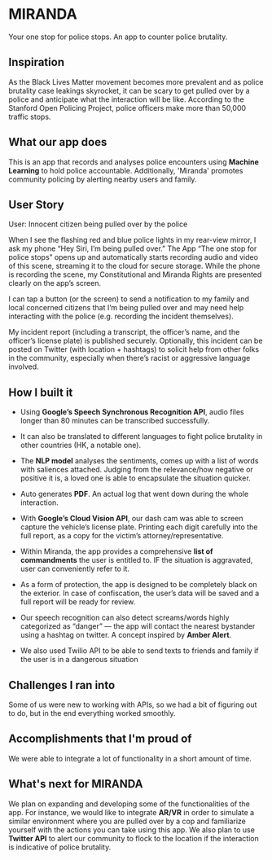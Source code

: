 # MIRANDA

Your one stop for police stops. An app to counter police brutality.

## Inspiration
As the Black Lives Matter movement becomes more prevalent and as police brutality case leakings skyrocket, it can be scary to get pulled over by a police and anticipate what the interaction will be like. According to the Stanford Open Policing Project, police officers make more than 50,000 traffic stops.

## What our app does
This is an app that records and analyses police encounters using **Machine Learning** to hold police accountable. Additionally, 'Miranda' promotes community policing by alerting nearby users and family.

## User Story
User: Innocent citizen being pulled over by the police

When I see the flashing red and blue police lights in my rear-view mirror, I ask my phone “Hey Siri, I’m being pulled over.” The App “The one stop for police stops” opens up and automatically starts recording audio and video of this scene, streaming it to the cloud for secure storage. While the phone is recording the scene, my Constitutional and Miranda Rights are presented clearly on the app’s screen.

I can tap a button (or the screen) to send a notification to my family and local concerned citizens that I’m being pulled over and may need help interacting with the police (e.g. recording the incident themselves).

My incident report (including a transcript, the officer’s name, and the officer’s license plate) is published securely. Optionally, this incident can be posted on Twitter (with location + hashtags) to solicit help from other folks in the community, especially when there’s racist or aggressive language involved.

## How I built it
- Using **Google’s Speech Synchronous Recognition API**, audio files longer than 80 minutes can be transcribed successfully. 

- It can also be translated to different languages to fight police brutality in other countries (HK, a notable one). 
- The **NLP model** analyses the sentiments, comes up with a list of words with saliences attached. Judging from the relevance/how negative or positive it is, a loved one is able to encapsulate the situation quicker.

- Auto generates **PDF**. An actual log that went down during the whole interaction.

- With **Google’s Cloud Vision API**, our dash cam was able to screen capture the vehicle’s license plate. Printing each digit carefully into the full report, as a copy for the victim’s attorney/representative.

- Within Miranda, the app provides a comprehensive **list of commandments** the user is entitled to. IF the situation is aggravated, user can conveniently refer to it.

- As a form of protection, the app is designed to be completely black on the exterior. In case of confiscation, the user’s data will be saved and a full report will be ready for review.

- Our speech recognition can also detect screams/words highly categorized as “danger” — the app will contact the nearest bystander using a hashtag on twitter. A concept inspired by **Amber Alert**.

- We also used Twilio API to be able to send texts to friends and family if the user is in a dangerous situation

## Challenges I ran into
Some of us were new to working with APIs, so we had a bit of figuring out to do, but in the end everything worked smoothly. 

## Accomplishments that I'm proud of
We were able to integrate a lot of functionality in a short amount of time.

## What's next for MIRANDA
We plan on expanding and developing some of the functionalities of the app. For instance, we would like to integrate **AR/VR** in order to simulate a similar environment where you are pulled over by a cop and familiarize yourself with the actions you can take using this app. We also plan to use **Twitter API** to alert our community to flock to the location if the interaction is indicative of police brutality.
